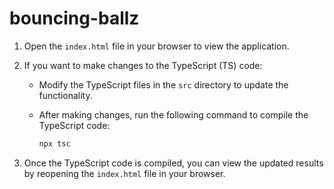 # bouncing-ballz
1. Open the `index.html` file in your browser to view the application.

2. If you want to make changes to the TypeScript (TS) code:

   - Modify the TypeScript files in the `src` directory to update the functionality.

   - After making changes, run the following command to compile the TypeScript code:

     ```bash
     npx tsc
     ```

3. Once the TypeScript code is compiled, you can view the updated results by reopening the `index.html` file in your browser.

